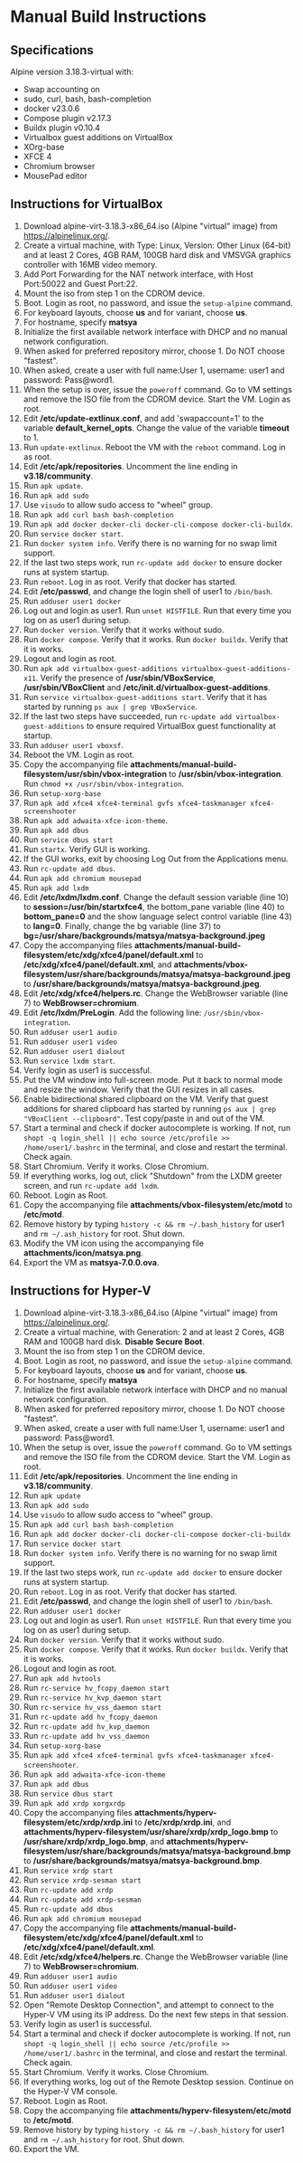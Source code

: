 # Manual Build Instructions

## Specifications
Alpine version 3.18.3-virtual with:
  - Swap accounting on
  - sudo, curl, bash, bash-completion
  - docker v23.0.6
  - Compose plugin v2.17.3
  - Buildx plugin v0.10.4
  - Virtualbox guest additions on VirtualBox
  - XOrg-base
  - XFCE 4
  - Chromium browser
  - MousePad editor

## Instructions for VirtualBox
1. Download alpine-virt-3.18.3-x86_64.iso (Alpine "virtual" image) from https://alpinelinux.org/. 
2. Create a virtual machine, with Type: Linux, Version: Other Linux (64-bit) and at least 2 Cores, 4GB RAM, 100GB hard disk and VMSVGA graphics controller with 16MB video memory. 
3. Add Port Forwarding for the NAT network interface, with Host Port:50022 and Guest Port:22. 
4. Mount the iso from step 1 on the CDROM device. 
5. Boot. Login as root, no password, and issue the `setup-alpine` command.
6. For keyboard layouts, choose **us** and for variant, choose **us**.
7. For hostname, specify **matsya**
8. Initialize the first available network interface with DHCP and no manual network configuration.
9. When asked for preferred repository mirror, choose 1. Do NOT choose "fastest".
10. When asked, create a user with full name:User 1, username: user1 and password: Pass@word1.
11. When the setup is over, issue the `poweroff` command. Go to VM settings and remove the ISO file from the CDROM device. Start the VM. Login as root.
12. Edit **/etc/update-extlinux.conf**, and add 'swapaccount=1' to the variable **default_kernel_opts**. Change the value of the variable **timeout** to 1.
13. Run `update-extlinux`. Reboot the VM with the `reboot` command. Log in as root.
14. Edit **/etc/apk/repositories**. Uncomment the line ending in **v3.18/community**.
15. Run `apk update`.
16. Run `apk add sudo`
17. Use `visudo` to allow sudo access to "wheel" group.
18. Run `apk add curl bash bash-completion`
19. Run `apk add docker docker-cli docker-cli-compose docker-cli-buildx`.
20. Run `service docker start`. 
21. Run `docker system info`. Verify there is no warning for no swap limit support. 
22. If the last two steps work, run `rc-update add docker` to ensure docker runs at system startup.
22. Run `reboot`. Log in as root. Verify that docker has started.
23. Edit **/etc/passwd**, and change the login shell of user1 to `/bin/bash`.
24. Run `adduser user1 docker`
25. Log out and login as user1. Run `unset HISTFILE`. Run that every time you log on as user1 during setup. 
26. Run `docker version`. Verify that it works without sudo.
27. Run `docker compose`. Verify that it works. Run `docker buildx`. Verify that it is works.
28. Logout and login as root.
29. Run `apk add virtualbox-guest-additions virtualbox-guest-additions-x11`. Verify the presence of **/usr/sbin/VBoxService**, **/usr/sbin/VBoxClient** and **/etc/init.d/virtualbox-guest-additions**.
30. Run `service virtualbox-guest-additions start`. Verify that it has started by running `ps aux | grep VBoxService`.
31. If the last two steps have succeeded, run `rc-update add virtualbox-guest-additions` to ensure required VirtualBox guest functionality at startup.
32. Run `adduser user1 vboxsf`.
33. Reboot the VM. Login as root.
34. Copy the accompanying file **attachments/manual-build-filesystem/usr/sbin/vbox-integration** to **/usr/sbin/vbox-integration**. Run `chmod +x /usr/sbin/vbox-integration`.
35. Run `setup-xorg-base`
36. Run `apk add xfce4 xfce4-terminal gvfs xfce4-taskmanager xfce4-screenshooter`
37. Run `apk add adwaita-xfce-icon-theme`.
38. Run `apk add dbus`
39. Run `service dbus start`
40. Run `startx`. Verify GUI is working.
41. If the GUI works, exit by choosing Log Out from the Applications menu.
42. Run `rc-update add dbus`.
43. Run `apk add chromium mousepad`
44. Run `apk add lxdm`
45. Edit **/etc/lxdm/lxdm.conf**. Change the default session variable (line 10) to **session=/usr/bin/startxfce4**, the bottom_pane variable (line 40) to **bottom_pane=0** and the show language select control variable (line 43) to **lang=0**. Finally, change the bg variable (line 37) to **bg=/usr/share/backgrounds/matsya/matsya-background.jpeg**
46. Copy the accompanying files **attachments/manual-build-filesystem/etc/xdg/xfce4/panel/default.xml** to **/etc/xdg/xfce4/panel/default.xml**, and **attachments/vbox-filesystem/usr/share/backgrounds/matsya/matsya-background.jpeg** to **/usr/share/backgrounds/matsya/matsya-background.jpeg**.
47. Edit **/etc/xdg/xfce4/helpers.rc**. Change the WebBrowser variable (line 7) to **WebBrowser=chromium**.
48. Edit **/etc/lxdm/PreLogin**. Add the following line: `/usr/sbin/vbox-integration`.
49. Run `adduser user1 audio`
50. Run `adduser user1 video`
51. Run `adduser user1 dialout`
52. Run `service lxdm start`. 
53. Verify login as user1 is successful. 
54. Put the VM window into full-screen mode. Put it back to normal mode and resize the window. Verify that the GUI resizes in all cases.
55. Enable bidirectional shared clipboard on the VM. Verify that guest additions for shared clipboard has started by running `ps aux | grep "VBoxClient --clipboard"`. Test copy/paste in and out of the VM.
56. Start a terminal and check if docker autocomplete is working. If not, run `shopt -q login_shell || echo source /etc/profile >> /home/user1/.bashrc` in the terminal, and close and restart the terminal. Check again.
57. Start Chromium. Verify it works. Close Chromium. 
58. If everything works, log out, click "Shutdown" from the LXDM greeter screen, and run `rc-update add lxdm`.
59. Reboot. Login as Root.
60. Copy the accompanying file **attachments/vbox-filesystem/etc/motd** to **/etc/motd**.
61. Remove history by typing `history -c && rm ~/.bash_history` for user1 and `rm ~/.ash_history` for root. Shut down.
62. Modify the VM icon using the accompanying file **attachments/icon/matsya.png**.
63. Export the VM as **matsya-7.0.0.ova**.

## Instructions for Hyper-V
1. Download alpine-virt-3.18.3-x86_64.iso (Alpine "virtual" image) from https://alpinelinux.org/. 
2. Create a virtual machine, with Generation: 2 and at least 2 Cores, 4GB RAM and 100GB hard disk. **Disable Secure Boot**.
3. Mount the iso from step 1 on the CDROM device. 
4. Boot. Login as root, no password, and issue the `setup-alpine` command.
5. For keyboard layouts, choose **us** and for variant, choose **us**.
6. For hostname, specify **matsya**
7. Initialize the first available network interface with DHCP and no manual network configuration.
8. When asked for preferred repository mirror, choose 1. Do NOT choose "fastest".
9. When asked, create a user with full name:User 1, username: user1 and password: Pass@word1.
10. When the setup is over, issue the `poweroff` command. Go to VM settings and remove the ISO file from the CDROM device. Start the VM. Login as root.
11. Edit **/etc/apk/repositories**. Uncomment the line ending in **v3.18/community**.
12. Run `apk update`
13. Run `apk add sudo`
14. Use `visudo` to allow sudo access to "wheel" group.
15. Run `apk add curl bash bash-completion`
16. Run `apk add docker docker-cli docker-cli-compose docker-cli-buildx`
17. Run `service docker start` 
18. Run `docker system info`. Verify there is no warning for no swap limit support. 
19. If the last two steps work, run `rc-update add docker` to ensure docker runs at system startup.
20. Run `reboot`. Log in as root. Verify that docker has started.
21. Edit **/etc/passwd**, and change the login shell of user1 to `/bin/bash`.
22. Run `adduser user1 docker`
23. Log out and login as user1. Run `unset HISTFILE`. Run that every time you log on as user1 during setup. 
24. Run `docker version`. Verify that it works without sudo.
25. Run `docker compose`. Verify that it works. Run `docker buildx`. Verify that it is works.
26. Logout and login as root.
27. Run `apk add hvtools`
28. Run `rc-service hv_fcopy_daemon start`
29. Run `rc-service hv_kvp_daemon start`
30. Run `rc-service hv_vss_daemon start`
31. Run `rc-update add hv_fcopy_daemon`
32. Run `rc-update add hv_kvp_daemon`
33. Run `rc-update add hv_vss_daemon`
34. Run `setup-xorg-base`
35. Run `apk add xfce4 xfce4-terminal gvfs xfce4-taskmanager xfce4-screenshooter`.
36. Run `apk add adwaita-xfce-icon-theme`
37. Run `apk add dbus`
38. Run `service dbus start`
39. Run `apk add xrdp xorgxrdp`
40. Copy the accompanying files **attachments/hyperv-filesystem/etc/xrdp/xrdp.ini** to **/etc/xrdp/xrdp.ini**, and **attachments/hyperv-filesystem/usr/share/xrdp/xrdp_logo.bmp** to **/usr/share/xrdp/xrdp_logo.bmp**, and **attachments/hyperv-filesystem/usr/share/backgrounds/matsya/matsya-background.bmp** to **/usr/share/backgrounds/matsya/matsya-background.bmp**.
41. Run `service xrdp start` 
42. Run `service xrdp-sesman start`
43. Run `rc-update add xrdp`
44. Run `rc-update add xrdp-sesman`
45. Run `rc-update add dbus`
46. Run `apk add chromium mousepad`
47. Copy the accompanying file **attachments/manual-build-filesystem/etc/xdg/xfce4/panel/default.xml** to **/etc/xdg/xfce4/panel/default.xml**.
48. Edit **/etc/xdg/xfce4/helpers.rc**. Change the WebBrowser variable (line 7) to **WebBrowser=chromium**.
49. Run `adduser user1 audio`
50. Run `adduser user1 video`
51. Run `adduser user1 dialout`
52. Open "Remote Desktop Connection", and attempt to connect to the Hyper-V VM using its IP address. Do the next few steps in that session.
53. Verify login as user1 is successful. 
54. Start a terminal and check if docker autocomplete is working. If not, run `shopt -q login_shell || echo source /etc/profile >> /home/user1/.bashrc` in the terminal, and close and restart the terminal. Check again.
55. Start Chromium. Verify it works. Close Chromium. 
56. If everything works, log out of the Remote Desktop session. Continue on the Hyper-V VM console. 
57. Reboot. Login as Root.
58. Copy the accompanying file **attachments/hyperv-filesystem/etc/motd** to **/etc/motd**.
59. Remove history by typing `history -c && rm ~/.bash_history` for user1 and `rm ~/.ash_history` for root. Shut down.
60. Export the VM.
